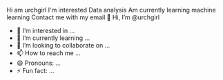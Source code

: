 Hi am urchgirl
I'm interested Data analysis
Am currently learning machine learning
Contact me with my email
👋 Hi, I’m @urchgirl
- 👀 I’m interested in ...
- 🌱 I’m currently learning ...
- 💞️ I’m looking to collaborate on ...
- 📫 How to reach me ...
- 😄 Pronouns: ...
- ⚡ Fun fact: ...

<!---
urchgirl/urchgirl is a ✨ special ✨ repository because its `README.md` (this file) appears on your GitHub profile.
You can click the Preview link to take a look at your changes.
--->
